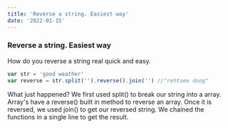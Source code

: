 ```yaml
---
title: 'Reverse a string. Easiest way'
date: '2022-01-15'
---
```


### Reverse a string. Easiest way

How do you reverse a string real quick and easy.

```js
var str = 'good weather'
var reverse = str.split('').reverse().join('') //"rehtaew doog"
```

What just happened?
We first used split() to break our string into a array. Array's have a reverse() built in method to reverse an array. Once it is reversed, we used join() to get our reversed string. We chained the functions in a single line to get the result.
